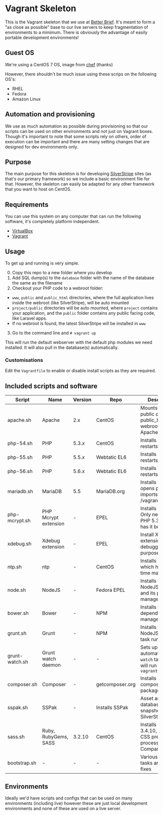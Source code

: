 Vagrant Skeleton
======================

This is the Vagrant skeleton that we use at [Better Brief](http://betterbrief.co.uk). It's meant to form a "as close as possible" base to our live servers to keep fragmentation of environments to a minimum. There is obviously the advantage of easily portable development environments!

## Guest OS

We're using a CentOS 7 OS, image from [chef](https://vagrantcloud.com/chef/boxes/centos-7.0) (thanks)

However, there shouldn't be much issue using these scrips on the following OS's:
- RHEL
- Fedora
- Amazon Linux

## Automation and provisioning

We use as much automation as possible during provisioning so that our scripts can be used on other environments and not just on Vagrant boxes. Though it's important to note that some scripts rely on others, order of execution can be important and there are many setting changes that are designed for dev environments only.

## Purpose

The main purpose for this skeleton is for developing [SilverStripe](http://silverstripe.org) sites (as that's our primary framework) so we include a basic environment file for that. However, the skeleton can easily be adapted for any other framework that you want to host on CentOS.

## Requirements

You can use this system on any computer that can run the following software, it's completely platform independent.

- [VirtualBox](http://www.virtualbox.org/wiki/Downloads)
- [Vagrant](http://www.vagrantup.com/downloads)

## Usage

To get up and running is very simple.

0. Copy this repo to a new folder where you develop
1. Add SQL dump(s) to the `database` folder with the name of the database the same as the filename
2. Checkout your PHP code to a webroot folder:
  * `www`, `public` and `public_html` directories, where the full application lives inside the webroot (like SilverStripe), will be auto mounted
  * `project/public` directories will be auto mounted, where `project` contains your application, and the `public` folder contains any public facing code, like Laravel apps.
  * If no webroot is found, the latest SilverStripe will be installed in `www`
3. Go to the command line and `# vagrant up`

This will run the default webserver with the default php modules we need installed. It will also pull in the database(s) automatically.

### Customisations

Edit the `Vagrantfile` to enable or disable install scripts as they are required.

## Included scripts and software

|Script               |Name|Version|Repo|Description|
|---------------------|--------|-------|----|-----------|
|apache.sh            |Apache             |2.x|CentOS|Mounts the www, public _or_ public_html dir to webroot, installs Apache
|php-54.sh            |PHP                |5.3.x|CentOS|Installs PHP 5.4, restarts Apache
|php-55.sh            |PHP                |5.5.x|Webtatic EL6|Installs PHP 5.5, restarts Apache
|php-56.sh            |PHP                |5.6.x|Webtatic EL6|Installs PHP 5.6, restarts Apache
|mariadb.sh           |MariaDB            |5.5|MariaDB.org|Installs MariaDB, opens port 3306, imports dumps in /vagrant/database
|php-mcrypt.sh        |PHP Mcrypt extension|-|EPEL|Installs Mcrypt. Only needed for PHP 5.3.x as 5.5 has it built-in.
|xdebug.sh 		      |Xdebug extension   |-|EPEL|Install Xdebug extension for debugging purposes.
|ntp.sh               |ntp|-|CentOS|Installs NTP which handles time management
|node.sh              |NodeJS|-|Fedora EPEL|Installs the NodeJS language and its package manager, NPM
|bower.sh             |Bower|-|NPM|Installs the Bower dependency manager
|grunt.sh             |Grunt|-|NPM|Installs the NodeJS based task runner, grunt.
|grunt-watch.sh       |Grunt watch daemon|-|-|Sets up an automatic `grunt watch` task that will run on `vagrant up`
|composer.sh          |Composer|-|getcomposer.org|Installs PHP's composer package manager
|sspak.sh         	  |SSPak|-|Installs SSPak|Asset and database snapshot tool for SilverStripe ([link](//github.com/silverstripe/sspak))
|sass.sh              |Ruby, RubyGems, SASS|3.2.10|CentOS|Installs SASS 3.4.10, a handy CSS pre processor, and Compass 1.0.3
|bootstrap.sh         |-|-|-|Various bootstrap tasks and snag fixes

## Environments

Ideally we'd have scripts and configs that can be used on many environments (including live) however these are just local development environments and none of these are used on a live server.
